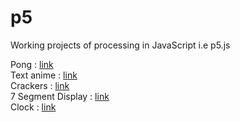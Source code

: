 # p5
Working projects of processing in JavaScript i.e p5.js

Pong : [link](https://mohanmanju.github.io/p5/pong/index.html)<br />
Text anime : [link](https://mohanmanju.github.io/p5/text%20animantion/index.html)<br />
Crackers : [link](https://mohanmanju.github.io/p5/crackers/index.html)<br />
7 Segment Display : [link](https://mohanmanju.github.io/p5/7segment/index.html)<br />
Clock : [link](https://mohanmanju.github.io/p5/clock/index.html)
